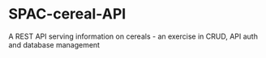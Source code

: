 # SPAC-cereal-API
A REST API serving information on cereals - an exercise in CRUD, API auth and database management
